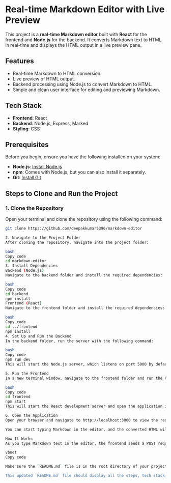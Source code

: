 # Real-time Markdown Editor with Live Preview

This project is a **real-time Markdown editor** built with **React** for the frontend and **Node.js** for the backend. It converts Markdown text to HTML in real-time and displays the HTML output in a live preview pane.

## Features
- Real-time Markdown to HTML conversion.
- Live preview of HTML output.
- Backend processing using Node.js to convert Markdown to HTML.
- Simple and clean user interface for editing and previewing Markdown.

## Tech Stack
- **Frontend**: React
- **Backend**: Node.js, Express, Marked
- **Styling**: CSS

## Prerequisites
Before you begin, ensure you have the following installed on your system:
- **Node.js**: [Install Node.js](https://nodejs.org/)
- **npm**: Comes with Node.js, but you can also install it separately.
- **Git**: [Install Git](https://git-scm.com/)

## Steps to Clone and Run the Project

### 1. Clone the Repository
Open your terminal and clone the repository using the following command:

```bash
git clone https://github.com/deepakkumar5396/markdown-editor

2. Navigate to the Project Folder
After cloning the repository, navigate into the project folder:

bash
Copy code
cd markdown-editor
3. Install Dependencies
Backend (Node.js)
Navigate to the backend folder and install the required dependencies:

bash
Copy code
cd backend
npm install
Frontend (React)
Navigate to the frontend folder and install the required dependencies:

bash
Copy code
cd ../frontend
npm install
4. Set Up and Run the Backend
In the backend folder, run the server with the following command:

bash
Copy code
npm run dev
This will start the Node.js server, which listens on port 5000 by default.

5. Run the Frontend
In a new terminal window, navigate to the frontend folder and run the React development server:

bash
Copy code
cd frontend
npm start
This will start the React development server and open the application in your default browser, typically at http://localhost:3000.

6. Open the Application
Open your browser and navigate to http://localhost:3000 to view the real-time Markdown editor.

You can start typing Markdown in the editor, and the converted HTML will appear in the live preview pane.

How It Works
As you type Markdown text in the editor, the frontend sends a POST request to the backend at http://localhost:5000/convert with the Markdown content. The backend uses the marked library to convert the Markdown text into HTML. The backend responds with the HTML, which is then displayed in the live preview pane on the frontend.

vbnet
Copy code

Make sure the `README.md` file is in the root directory of your project and properly committed to the repository. If you're still not seeing the full content, check for any file encoding issues or hidden characters. You can also preview the markdown locally on your computer by using any markdown viewer to make sure the formatting is correct.

This updated `README.md` file should display all the steps, tech stack, and instructions as expected on